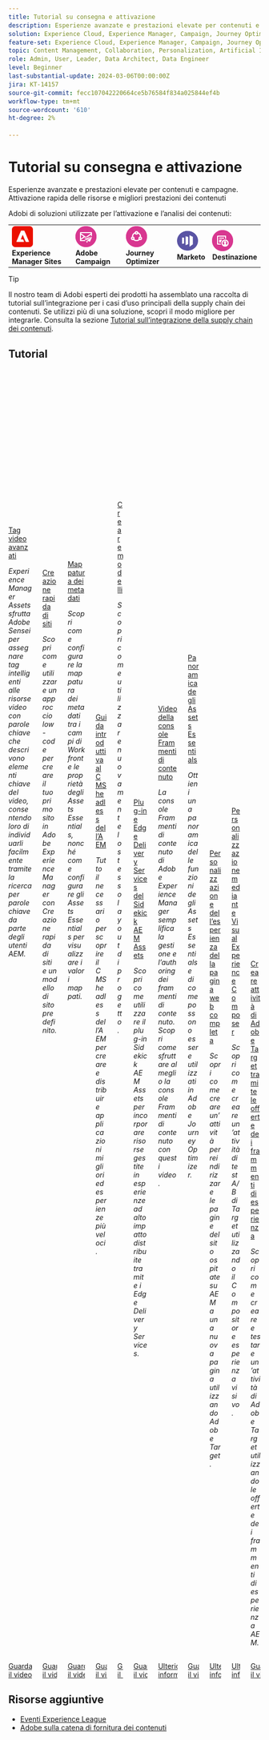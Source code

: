 ```yaml
---
title: Tutorial su consegna e attivazione
description: Esperienze avanzate e prestazioni elevate per contenuti e campagne.  Attivazione rapida delle risorse e migliori prestazioni dei contenuti
solution: Experience Cloud, Experience Manager, Campaign, Journey Optimizer, Marketo, Target
feature-set: Experience Cloud, Experience Manager, Campaign, Journey Optimizer, Marketo Engage, Target
topic: Content Management, Collaboration, Personalization, Artificial Intelligence
role: Admin, User, Leader, Data Architect, Data Engineer
level: Beginner
last-substantial-update: 2024-03-06T00:00:00Z
jira: KT-14157
source-git-commit: fecc107042220664ce5b76584f834a025844ef4b
workflow-type: tm+mt
source-wordcount: '610'
ht-degree: 2%

---
```



# Tutorial su consegna e attivazione

Esperienze avanzate e prestazioni elevate per contenuti e campagne.  Attivazione rapida delle risorse e migliori prestazioni dei contenuti

Adobi di soluzioni utilizzate per l’attivazione e l’analisi dei contenuti:

<table>
    <tr style="border: 0;">
      <td style="vertical-align: middle">
        <p style="margin: 0"><img alt="Experience Manager Sites" src="/help/assets/aem-logo.png" style="verticle-align: middle;width: 42px;height: 42px;"></p>
        <strong>Experience Manager Sites</strong>
      </td>
      <td style="vertical-align: middle">
        <p style="margin: 0"><img alt="Adobe Campaign" src="/help/assets/ac-logo.png" style="verticle-align: middle;width: 42px;height: 42px;"></p>
        <strong>Adobe Campaign</strong>
      </td>
      <td style="vertical-align: middle">
        <p style="margin: 0"><img alt="Journey Optimizer" src="/help/assets/ajo-logo.png" style="verticle-align: middle;width: 42px;height: 42px;"></p>
        <strong>Journey Optimizer</strong>
      </td>
      <td style="vertical-align: middle">
        <p style="margin: 0"><img alt="Marketo" src="/help/assets/marketo-logo.png" style="verticle-align: middle;width: 42px;height: 42px;"></p>
        <strong>Marketo</strong>
      </td>
      <td style="vertical-align: middle">
        <p style="margin: 0"><img alt="Previsto" src="/help/assets/target-logo.png" style="verticle-align: middle;width: 42px;height: 42px;"></p>
        <strong>Destinazione</strong>
      </td>
    </tr>
</table>

>[!TIP]
>
>Il nostro team di Adobi esperti dei prodotti ha assemblato una raccolta di tutorial sull’integrazione per i casi d’uso principali della supply chain dei contenuti. Se utilizzi più di una soluzione, scopri il modo migliore per integrarle.  Consulta la sezione [Tutorial sull’integrazione della supply chain dei contenuti](https://experienceleague.adobe.com/docs/integrations-learn/experience-cloud/solution-categories/content-supply-chain.html?lang=en).

## Tutorial

<div class="columns is-multiline"><div class="column is-half-tablet is-half-desktop is-one-third-widescreen" aria-label="Video Smart Tags" tabIndex="0">
  <div class="card" style="height: 100%; display: flex; flex-direction: column; height: 100%;">
    <div class="card-image">
      <figure class="image x-is-16by9">
        <a href="https://experienceleague.adobe.com/docs/experience-manager-learn/assets/metadata/video-smart-tags.html" title="Tag video avanzati" tabindex="-1">
          <img class="is-bordered-r-small" src="https://video.tv.adobe.com/v/327005?format=jpeg" alt="Tag video avanzati">
        </a>
      </figure>
    </div>
    <div class="card-content is-padded-small" style="display: flex; flex-direction: column; flex-grow: 1; justify-content: space-between;">
      <div class="top-card-content">
          <p class="headline is-size-6 has-text-weight-bold">
              <a href="https://experienceleague.adobe.com/docs/experience-manager-learn/assets/metadata/video-smart-tags.html" title="Tag video avanzati">Tag video avanzati</a>
          </p>
          <p class="is-size-6"><em>Experience Manager Assets sfrutta Adobe Sensei per assegnare tag intelligenti alle risorse video con parole chiave che descrivono elementi chiave del video, consentendo loro di individuarli facilmente tramite la ricerca per parole chiave da parte degli utenti AEM.</em></p>
      </div>
      <a href="https://experienceleague.adobe.com/docs/experience-manager-learn/assets/metadata/video-smart-tags.html" class="spectrum-Button spectrum-Button--outline spectrum-Button--primary spectrum-Button--sizeM" style="align-self: flex-start; margin-top: 1rem;">
        <span class="spectrum-Button-label has-no-wrap has-text-weight-bold">Guarda il video</span>
      </a>
    </div>
  </div>
</div><div class="column is-half-tablet is-half-desktop is-one-third-widescreen" aria-label="Quick Site Creation" tabIndex="1">
  <div class="card" style="height: 100%; display: flex; flex-direction: column; height: 100%;">
    <div class="card-image">
      <figure class="image x-is-16by9">
        <a href="https://experienceleague.adobe.com/docs/experience-manager-learn/getting-started-wknd-tutorial-develop/site-template/overview.html" title="Creazione rapida di siti" tabindex="-1">
          <img class="is-bordered-r-small" src="https://video.tv.adobe.com/v/333477?format=jpeg" alt="Creazione rapida di siti">
        </a>
      </figure>
    </div>
    <div class="card-content is-padded-small" style="display: flex; flex-direction: column; flex-grow: 1; justify-content: space-between;">
      <div class="top-card-content">
          <p class="headline is-size-6 has-text-weight-bold">
              <a href="https://experienceleague.adobe.com/docs/experience-manager-learn/getting-started-wknd-tutorial-develop/site-template/overview.html" title="Creazione rapida di siti">Creazione rapida di siti</a>
          </p>
          <p class="is-size-6"><em>Scopri come utilizzare un approccio low-code per creare il tuo primo sito in Adobe Experience Manager con Creazione rapida di siti e un modello di sito predefinito.</em></p>
      </div>
      <a href="https://experienceleague.adobe.com/docs/experience-manager-learn/getting-started-wknd-tutorial-develop/site-template/overview.html" class="spectrum-Button spectrum-Button--outline spectrum-Button--primary spectrum-Button--sizeM" style="align-self: flex-start; margin-top: 1rem;">
        <span class="spectrum-Button-label has-no-wrap has-text-weight-bold">Guarda il video</span>
      </a>
    </div>
  </div>
</div><div class="column is-half-tablet is-half-desktop is-one-third-widescreen" aria-label="Mapping Metadata" tabIndex="3">
  <div class="card" style="height: 100%; display: flex; flex-direction: column; height: 100%;">
    <div class="card-image">
      <figure class="image x-is-16by9">
        <a href="https://experienceleague.adobe.com/docs/experience-manager-learn/assets-essentials/workfront/map-metadata.html?lang=it" title="Mappatura dei metadati" tabindex="-1">
          <img class="is-bordered-r-small" src="https://video.tv.adobe.com/v/336458?format=jpeg" alt="Mappatura dei metadati">
        </a>
      </figure>
    </div>
    <div class="card-content is-padded-small" style="display: flex; flex-direction: column; flex-grow: 1; justify-content: space-between;">
      <div class="top-card-content">
          <p class="headline is-size-6 has-text-weight-bold">
              <a href="https://experienceleague.adobe.com/docs/experience-manager-learn/assets-essentials/workfront/map-metadata.html?lang=it" title="Mappatura dei metadati">Mappatura dei metadati</a>
          </p>
          <p class="is-size-6"><em>Scopri come configurare la mappatura dei metadati tra i campi di Workfront e le proprietà degli Assets Essentials, nonché come configurare gli Assets Essentials per visualizzare i valori mappati.</em></p>
      </div>
      <a href="https://experienceleague.adobe.com/docs/experience-manager-learn/assets-essentials/workfront/map-metadata.html?lang=it" class="spectrum-Button spectrum-Button--outline spectrum-Button--primary spectrum-Button--sizeM" style="align-self: flex-start; margin-top: 1rem;">
        <span class="spectrum-Button-label has-no-wrap has-text-weight-bold">Guarda il video</span>
      </a>
    </div>
  </div>
</div><div class="column is-half-tablet is-half-desktop is-one-third-widescreen" aria-label="Getting started with AEM Headless CMS" tabIndex="4">
  <div class="card" style="height: 100%; display: flex; flex-direction: column; height: 100%;">
    <div class="card-image">
      <figure class="image x-is-16by9">
        <a href="https://experienceleague.adobe.com/landing/experience-manager/headless/developer.html?lang=it" title="Guida introduttiva al CMS headless dell’AEM" tabindex="-1">
          <img class="is-bordered-r-small" src="https://video.tv.adobe.com/v/339031?format=jpeg" alt="Guida introduttiva al CMS headless dell’AEM">
        </a>
      </figure>
    </div>
    <div class="card-content is-padded-small" style="display: flex; flex-direction: column; flex-grow: 1; justify-content: space-between;">
      <div class="top-card-content">
          <p class="headline is-size-6 has-text-weight-bold">
              <a href="https://experienceleague.adobe.com/landing/experience-manager/headless/developer.html?lang=it" title="Guida introduttiva al CMS headless dell’AEM">Guida introduttiva al CMS headless dell’AEM</a>
          </p>
          <p class="is-size-6"><em>Tutto il necessario per scoprire il CMS headless dell’AEM per creare e distribuire applicazioni migliori ed esperienze più veloci.</em></p>
      </div>
      <a href="https://experienceleague.adobe.com/landing/experience-manager/headless/developer.html?lang=it" class="spectrum-Button spectrum-Button--outline spectrum-Button--primary spectrum-Button--sizeM" style="align-self: flex-start; margin-top: 1rem;">
        <span class="spectrum-Button-label has-no-wrap has-text-weight-bold">Guarda il video</span>
      </a>
    </div>
  </div>
</div><div class="column is-half-tablet is-half-desktop is-one-third-widescreen" aria-label="Create templates" tabIndex="5">
  <div class="card" style="height: 100%; display: flex; flex-direction: column; height: 100%;">
    <div class="card-image">
      <figure class="image x-is-16by9">
        <a href="https://experienceleague.adobe.com/docs/creative-cloud-enterprise-learn/cce-learning-hub/expressoverview/expresshowto/create-templates.html" title="Creare modelli" tabindex="-1">
          <img class="is-bordered-r-small" src="https://video.tv.adobe.com/v/3420208?format=jpeg" alt="Creare modelli">
        </a>
      </figure>
    </div>
    <div class="card-content is-padded-small" style="display: flex; flex-direction: column; flex-grow: 1; justify-content: space-between;">
      <div class="top-card-content">
          <p class="headline is-size-6 has-text-weight-bold">
              <a href="https://experienceleague.adobe.com/docs/creative-cloud-enterprise-learn/cce-learning-hub/expressoverview/expresshowto/create-templates.html" title="Creare modelli">Creare modelli</a>
          </p>
          <p class="is-size-6"><em>Scopri come utilizzare nuovamente lo stesso layout di progetto.</em></p>
      </div>
      <a href="https://experienceleague.adobe.com/docs/creative-cloud-enterprise-learn/cce-learning-hub/expressoverview/expresshowto/create-templates.html" class="spectrum-Button spectrum-Button--outline spectrum-Button--primary spectrum-Button--sizeM" style="align-self: flex-start; margin-top: 1rem;">
        <span class="spectrum-Button-label has-no-wrap has-text-weight-bold">Guarda il video</span>
      </a>
    </div>
  </div>
</div><div class="column is-half-tablet is-half-desktop is-one-third-widescreen" aria-label="AEM Assets Sidekick plugin and Edge Delivery Services" tabIndex="6">
  <div class="card" style="height: 100%; display: flex; flex-direction: column; height: 100%;">
    <div class="card-image">
      <figure class="image x-is-16by9">
        <a href="https://experienceleague.adobe.com/docs/experience-manager-learn/assets/edge-delivery-services/sidekick-plugin.html" title="Plug-in e Edge Delivery Services del Sidekick AEM Assets" tabindex="-1">
          <img class="is-bordered-r-small" src="https://video.tv.adobe.com/v/3424615?format=jpeg" alt="Plug-in e Edge Delivery Services del Sidekick AEM Assets">
        </a>
      </figure>
    </div>
    <div class="card-content is-padded-small" style="display: flex; flex-direction: column; flex-grow: 1; justify-content: space-between;">
      <div class="top-card-content">
          <p class="headline is-size-6 has-text-weight-bold">
              <a href="https://experienceleague.adobe.com/docs/experience-manager-learn/assets/edge-delivery-services/sidekick-plugin.html" title="Plug-in e Edge Delivery Services del Sidekick AEM Assets">Plug-in e Edge Delivery Services del Sidekick AEM Assets</a>
          </p>
          <p class="is-size-6"><em>Scopri come utilizzare il plug-in Sidekick AEM Assets per incorporare risorse gestite in esperienze ad alto impatto distribuite tramite i Edge Delivery Services.</em></p>
      </div>
      <a href="https://experienceleague.adobe.com/docs/experience-manager-learn/assets/edge-delivery-services/sidekick-plugin.html" class="spectrum-Button spectrum-Button--outline spectrum-Button--primary spectrum-Button--sizeM" style="align-self: flex-start; margin-top: 1rem;">
        <span class="spectrum-Button-label has-no-wrap has-text-weight-bold">Guarda il video</span>
      </a>
    </div>
  </div>
</div><div class="column is-half-tablet is-half-desktop is-one-third-widescreen" aria-label="Content Fragments Console videos" tabIndex="7">
  <div class="card" style="height: 100%; display: flex; flex-direction: column; height: 100%;">
    <div class="card-image">
      <figure class="image x-is-16by9">
        <a href="https://experienceleague.adobe.com/docs/experience-manager-learn/content-fragments-console/overview.html" title="Video della console Frammenti di contenuto" tabindex="-1">
          <img class="is-bordered-r-small" src="https://experienceleague.adobe.com/docs/experience-manager-learn/assets/main.png?lang=en" alt="Video della console Frammenti di contenuto">
        </a>
      </figure>
    </div>
    <div class="card-content is-padded-small" style="display: flex; flex-direction: column; flex-grow: 1; justify-content: space-between;">
      <div class="top-card-content">
          <p class="headline is-size-6 has-text-weight-bold">
              <a href="https://experienceleague.adobe.com/docs/experience-manager-learn/content-fragments-console/overview.html" title="Video della console Frammenti di contenuto">Video della console Frammenti di contenuto</a>
          </p>
          <p class="is-size-6"><em>La console Frammenti di contenuto di Adobe Experience Manager semplifica la gestione e l’authoring dei frammenti di contenuto. Scopri come sfruttare al meglio la console Frammenti di contenuto con questi video.</em></p>
      </div>
      <a href="https://experienceleague.adobe.com/docs/experience-manager-learn/content-fragments-console/overview.html" class="spectrum-Button spectrum-Button--outline spectrum-Button--primary spectrum-Button--sizeM" style="align-self: flex-start; margin-top: 1rem;">
        <span class="spectrum-Button-label has-no-wrap has-text-weight-bold">Ulteriori informazioni</span>
      </a>
    </div>
  </div>
</div><div class="column is-half-tablet is-half-desktop is-one-third-widescreen" aria-label="Assets Essentials Overview" tabIndex="8">
  <div class="card" style="height: 100%; display: flex; flex-direction: column; height: 100%;">
    <div class="card-image">
      <figure class="image x-is-16by9">
        <a href="https://experienceleague.adobe.com/docs/journey-optimizer-learn/tutorials/assets-essentials-overview.html" title="Panoramica degli Assets Essentials" tabindex="-1">
          <img class="is-bordered-r-small" src="https://video.tv.adobe.com/v/342098?format=jpeg" alt="Panoramica degli Assets Essentials">
        </a>
      </figure>
    </div>
    <div class="card-content is-padded-small" style="display: flex; flex-direction: column; flex-grow: 1; justify-content: space-between;">
      <div class="top-card-content">
          <p class="headline is-size-6 has-text-weight-bold">
              <a href="https://experienceleague.adobe.com/docs/journey-optimizer-learn/tutorials/assets-essentials-overview.html" title="Panoramica degli Assets Essentials">Panoramica degli Assets Essentials</a>
          </p>
          <p class="is-size-6"><em>Ottieni una panoramica delle funzioni degli Assets Essentials e di come possono essere utilizzati in Adobe Journey Optimizer.</em></p>
      </div>
      <a href="https://experienceleague.adobe.com/docs/journey-optimizer-learn/tutorials/assets-essentials-overview.html" class="spectrum-Button spectrum-Button--outline spectrum-Button--primary spectrum-Button--sizeM" style="align-self: flex-start; margin-top: 1rem;">
        <span class="spectrum-Button-label has-no-wrap has-text-weight-bold">Guarda il video</span>
      </a>
    </div>
  </div>
</div><div class="column is-half-tablet is-half-desktop is-one-third-widescreen" aria-label="Personalization of full web page Experience" tabIndex="9">
  <div class="card" style="height: 100%; display: flex; flex-direction: column; height: 100%;">
    <div class="card-image">
      <figure class="image x-is-16by9">
        <a href="https://experienceleague.adobe.com/docs/experience-manager-learn/sites/integrations/target/personalization-web-page.html" title="Personalizzazione dell’esperienza della pagina web completa" tabindex="-1">
          <img class="is-bordered-r-small" src="https://cdn.experienceleague.adobe.com/thumb/6353-personalization-web-page.jpg" alt="Personalizzazione dell’esperienza della pagina web completa">
        </a>
      </figure>
    </div>
    <div class="card-content is-padded-small" style="display: flex; flex-direction: column; flex-grow: 1; justify-content: space-between;">
      <div class="top-card-content">
          <p class="headline is-size-6 has-text-weight-bold">
              <a href="https://experienceleague.adobe.com/docs/experience-manager-learn/sites/integrations/target/personalization-web-page.html" title="Personalizzazione dell’esperienza della pagina web completa">Personalizzazione dell’esperienza della pagina web completa</a>
          </p>
          <p class="is-size-6"><em>Scopri come creare un’attività per reindirizzare le pagine del sito ospitate su AEM a una nuova pagina utilizzando Adobe Target.</em></p>
      </div>
      <a href="https://experienceleague.adobe.com/docs/experience-manager-learn/sites/integrations/target/personalization-web-page.html" class="spectrum-Button spectrum-Button--outline spectrum-Button--primary spectrum-Button--sizeM" style="align-self: flex-start; margin-top: 1rem;">
        <span class="spectrum-Button-label has-no-wrap has-text-weight-bold">Ulteriori informazioni</span>
      </a>
    </div>
  </div>
</div><div class="column is-half-tablet is-half-desktop is-one-third-widescreen" aria-label="Personalization using Visual Experience Composer" tabIndex="10">
  <div class="card" style="height: 100%; display: flex; flex-direction: column; height: 100%;">
    <div class="card-image">
      <figure class="image x-is-16by9">
        <a href="https://experienceleague.adobe.com/docs/experience-manager-learn/sites/integrations/target/personalization-using-vec.html" title="Personalizzazione mediante Visual Experience Composer" tabindex="-1">
          <img class="is-bordered-r-small" src="https://cdn.experienceleague.adobe.com/thumb/6352-personalization-using-vec.jpg" alt="Personalizzazione mediante Visual Experience Composer">
        </a>
      </figure>
    </div>
    <div class="card-content is-padded-small" style="display: flex; flex-direction: column; flex-grow: 1; justify-content: space-between;">
      <div class="top-card-content">
          <p class="headline is-size-6 has-text-weight-bold">
              <a href="https://experienceleague.adobe.com/docs/experience-manager-learn/sites/integrations/target/personalization-using-vec.html" title="Personalizzazione mediante Visual Experience Composer">Personalizzazione mediante Visual Experience Composer</a>
          </p>
          <p class="is-size-6"><em>Scopri come creare un’attività di test A/B di Target utilizzando il Compositore esperienza visivo.</em></p>
      </div>
      <a href="https://experienceleague.adobe.com/docs/experience-manager-learn/sites/integrations/target/personalization-using-vec.html" class="spectrum-Button spectrum-Button--outline spectrum-Button--primary spectrum-Button--sizeM" style="align-self: flex-start; margin-top: 1rem;">
        <span class="spectrum-Button-label has-no-wrap has-text-weight-bold">Ulteriori informazioni</span>
      </a>
    </div>
  </div>
</div><div class="column is-half-tablet is-half-desktop is-one-third-widescreen" aria-label="Create Adobe Target Activity using Experience Fragment Offers" tabIndex="11">
  <div class="card" style="height: 100%; display: flex; flex-direction: column; height: 100%;">
    <div class="card-image">
      <figure class="image x-is-16by9">
        <a href="https://experienceleague.adobe.com/docs/experience-manager-learn/sites/integrations/target/create-target-activity.html" title="Creare attività di Adobe Target tramite le offerte dei frammenti di esperienza" tabindex="-1">
          <img class="is-bordered-r-small" src="https://video.tv.adobe.com/v/41246?format=jpeg" alt="Creare attività di Adobe Target tramite le offerte dei frammenti di esperienza">
        </a>
      </figure>
    </div>
    <div class="card-content is-padded-small" style="display: flex; flex-direction: column; flex-grow: 1; justify-content: space-between;">
      <div class="top-card-content">
          <p class="headline is-size-6 has-text-weight-bold">
              <a href="https://experienceleague.adobe.com/docs/experience-manager-learn/sites/integrations/target/create-target-activity.html" title="Creare attività di Adobe Target tramite le offerte dei frammenti di esperienza">Creare attività di Adobe Target tramite le offerte dei frammenti di esperienza</a>
          </p>
          <p class="is-size-6"><em>Scopri come creare e testare un’attività di Adobe Target utilizzando le offerte dei frammenti di esperienza AEM.</em></p>
      </div>
      <a href="https://experienceleague.adobe.com/docs/experience-manager-learn/sites/integrations/target/create-target-activity.html" class="spectrum-Button spectrum-Button--outline spectrum-Button--primary spectrum-Button--sizeM" style="align-self: flex-start; margin-top: 1rem;">
        <span class="spectrum-Button-label has-no-wrap has-text-weight-bold">Guarda il video</span>
      </a>
    </div>
  </div>
</div></div>

<!--
<table class="tablelayout-is-fixed">
<tr>
  <td>
    <a href="https://experienceleague.adobe.com/docs/experience-manager-learn/assets/metadata/video-smart-tags.html">
      <img alt="Video Smart Tags" src="https://video.tv.adobe.com/v/327005?format=jpeg">
    </a>
    <div>
      <a href="https://experienceleague.adobe.com/docs/experience-manager-learn/assets/metadata/video-smart-tags.html">
    <strong>Video Smart Tags</strong>
    </a>
    </div>
    <p>
    <em>Experience Manager Assets leverages Adobe Sensei to intelligently tag video assets with keywords that describe key elements of the video, allowing them to be easily discovered using keyword search by AEM users.</em>
    </p><p>
  </p></td>
  <td>
    <a href="https://experienceleague.adobe.com/docs/experience-manager-learn/getting-started-wknd-tutorial-develop/site-template/overview.html">
      <img alt="Quick Site Creation" src="https://video.tv.adobe.com/v/333477?format=jpeg">
    </a>
    <div>
      <a href="https://experienceleague.adobe.com/docs/experience-manager-learn/getting-started-wknd-tutorial-develop/site-template/overview.html">
    <strong>Quick Site Creation</strong>
    </a>
    </div>
    <p>
    <em>Learn how to use a low-code approach to create your first site in Adobe Experience Manager with Quick Site Creation and a pre-defined Site Template.</em>
    </p><p>
  </p></td>
  <td>
    <a href="https://experienceleague.adobe.com/docs/journey-optimizer-learn/tutorials/email-channel/create-content-with-the-email-designer.html">
      <img alt="Create content with the Email Designer" src="https://video.tv.adobe.com/v/334150?format=jpeg">
    </a>
    <div>
      <a href="https://experienceleague.adobe.com/docs/journey-optimizer-learn/tutorials/email-channel/create-content-with-the-email-designer.html">
    <strong>Create content with the Email Designer</strong>
    </a>
    </div>
    <p>
    <em>Learn how to create emails from scratch. Understand how to use assets from the Adobe Experience Manager Assets Essentials library, edit the responsive email design, and create emails from templates.</em>
    </p><p>
  </p></td>
  <td>
    <a href="https://experienceleague.adobe.com/docs/experience-manager-learn/assets-essentials/workfront/map-metadata.html">
      <img alt="Mapping Metadata" src="https://video.tv.adobe.com/v/336458?format=jpeg">
    </a>
    <div>
      <a href="https://experienceleague.adobe.com/docs/experience-manager-learn/assets-essentials/workfront/map-metadata.html">
    <strong>Mapping Metadata</strong>
    </a>
    </div>
    <p>
    <em>Learn how to configure metadata mapping between Workfront fields and Assets Essentials properties, as well as configuring Assets Essentials to display the mapped values.</em>
    </p><p>
  </p></td>
  </tr>
  <tr>
  <td>
    <a href="https://experienceleague.adobe.com/landing/experience-manager/headless/developer.html">
      <img alt="Getting started with AEM Headless CMS" src="https://video.tv.adobe.com/v/339031?format=jpeg">
    </a>
    <div>
      <a href="https://experienceleague.adobe.com/landing/experience-manager/headless/developer.html">
    <strong>Getting started with AEM Headless CMS</strong>
    </a>
    </div>
    <p>
    <em>Everything you need to learn about AEM headless CMS to build and ship better applications and faster experiences.</em>
    </p><p>
  </p></td>
  <td>
    <a href="https://experienceleague.adobe.com/docs/creative-cloud-enterprise-learn/cce-learning-hub/expressoverview/expresshowto/create-templates.html">
      <img alt="Create templates" src="https://video.tv.adobe.com/v/3420208?format=jpeg">
    </a>
    <div>
      <a href="https://experienceleague.adobe.com/docs/creative-cloud-enterprise-learn/cce-learning-hub/expressoverview/expresshowto/create-templates.html">
    <strong>Create templates</strong>
    </a>
    </div>
    <p>
    <em>Learn how to use the same project layout again.</em>
    </p><p>
  </p></td>
   <td>
    <a href="https://experienceleague.adobe.com/docs/experience-manager-learn/assets/edge-delivery-services/sidekick-plugin.html">
      <img alt="AEM Assets Sidekick plugin and Edge Delivery Services" src="https://video.tv.adobe.com/v/3424615?format=jpeg">
    </a>
    <div>
      <a href="https://experienceleague.adobe.com/docs/experience-manager-learn/assets/edge-delivery-services/sidekick-plugin.html">
    <strong>AEM Assets Sidekick plugin and Edge Delivery Services</strong>
    </a>
    </div>
    <p>
    <em>Learn how the AEM Assets Sidekick plugin can be utilized to incorporate managed assets into high-impact experiences delivered through Edge Delivery Services.</em>
    </p><p>
  </p></td>
  <td>
    <a href="https://experienceleague.adobe.com/docs/experience-manager-learn/content-fragments-console/overview.html">
      <img alt="Content Fragments Console videos" src="https://experienceleague.adobe.com/docs/experience-manager-learn/assets/main.png">
    </a>
    <div>
      <a href="https://experienceleague.adobe.com/docs/experience-manager-learn/content-fragments-console/overview.html">
    <strong>Content Fragments Console videos</strong>
    </a>
    </div>
    <p>
    <em>Adobe Experience Manager's Content Fragments Console makes managing and authoring Content Fragments easy! Learn how to make the most of the Content Fragments Console with these videos.</em>
    </p><p>
  </p></td>
  </tr>
  <tr>
  <td>
    <a href="https://experienceleague.adobe.com/docs/journey-optimizer-learn/tutorials/assets-essentials-overview.html">
      <img alt="Assets Essentials Overview" src="https://video.tv.adobe.com/v/342098?format=jpeg">
    </a>
    <div>
      <a href="https://experienceleague.adobe.com/docs/journey-optimizer-learn/tutorials/assets-essentials-overview.html">
    <strong>Assets Essentials Overview</strong>
    </a>
    </div>
    <p>
    <em>Get an overview over the Assets Essentials features and how it can be used in Adobe Journey Optimizer.</em>
    </p><p>
  </p></td>
   <td>
    <a href="https://experienceleague.adobe.com/docs/experience-manager-learn/sites/integrations/target/personalization-web-page.html">
      <img alt="Personalization of full web page Experience" src="https://cdn.experienceleague.adobe.com/thumb/6353-personalization-web-page.jpg">
    </a>
    <div>
      <a href="https://experienceleague.adobe.com/docs/experience-manager-learn/sites/integrations/target/personalization-web-page.html">
    <strong>Personalization of full web page Experience</strong>
    </a>
    </div>
    <p>
    <em>Learn how to create an activity to redirect your site pages that are hosted on AEM to a new page using Adobe Target.</em>
    </p><p>
  </p></td>
   <td>
    <a href="https://experienceleague.adobe.com/docs/experience-manager-learn/sites/integrations/target/personalization-using-vec.html">
      <img alt="Personalization using Visual Experience Composer" src="https://cdn.experienceleague.adobe.com/thumb/6352-personalization-using-vec.jpg">
    </a>
    <div>
      <a href="https://experienceleague.adobe.com/docs/experience-manager-learn/sites/integrations/target/personalization-using-vec.html">
    <strong>Personalization using Visual Experience Composer</strong>
    </a>
    </div>
    <p>
    <em>Learn how to create an A/B Test Target Activity using Visual Experience Composer (VEC).</em>
    </p><p>
  </p></td>
   <td>
    <a href="https://experienceleague.adobe.com/docs/experience-manager-learn/sites/integrations/target/create-target-activity.html">
      <img alt="Create Adobe Target Activity using Experience Fragment Offers" src="https://video.tv.adobe.com/v/41246?format=jpeg">
    </a>
    <div>
      <a href="https://experienceleague.adobe.com/docs/experience-manager-learn/sites/integrations/target/create-target-activity.html">
    <strong>Create Adobe Target Activity using Experience Fragment Offers</strong>
    </a>
    </div>
    <p>
    <em>Learn how to create and test an Adobe Target Activity using AEM Experience Fragment Offers.</em>
    </p><p>
  </p></td>
</tr>
</table>
-->

## Risorse aggiuntive

* [Eventi Experience League](https://experienceleague.adobe.com/events/)
* [Adobe sulla catena di fornitura dei contenuti](https://business.adobe.com/resources/webinars/adobe-on-the-content-supply-chain.html)